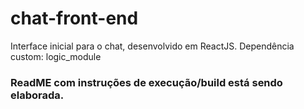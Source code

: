 # chat-front-end
Interface inicial para o chat, desenvolvido em ReactJS.
Dependência custom: logic_module

### ReadME com instruções de execução/build está sendo elaborada.
